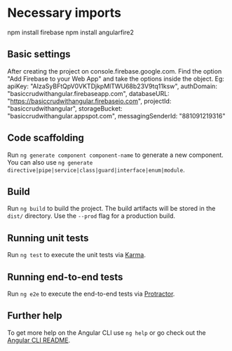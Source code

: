 # Necessary imports

npm install firebase
npm install angularfire2

## Basic settings

After creating the project on console.firebase.google.com. Find the option "Add Firebase to your Web App" and take the options inside the object.
Eg: 
    apiKey: "AIzaSyBFtQpV0VKTDjkpMlTWU68b23V9tq11ksw",
    authDomain: "basiccrudwithangular.firebaseapp.com",
    databaseURL: "https://basiccrudwithangular.firebaseio.com",
    projectId: "basiccrudwithangular",
    storageBucket: "basiccrudwithangular.appspot.com",
    messagingSenderId: "881091219316"

    

## Code scaffolding

Run `ng generate component component-name` to generate a new component. You can also use `ng generate directive|pipe|service|class|guard|interface|enum|module`.

## Build

Run `ng build` to build the project. The build artifacts will be stored in the `dist/` directory. Use the `--prod` flag for a production build.

## Running unit tests

Run `ng test` to execute the unit tests via [Karma](https://karma-runner.github.io).

## Running end-to-end tests

Run `ng e2e` to execute the end-to-end tests via [Protractor](http://www.protractortest.org/).

## Further help

To get more help on the Angular CLI use `ng help` or go check out the [Angular CLI README](https://github.com/angular/angular-cli/blob/master/README.md).
